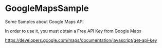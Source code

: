 # GoogleMapsSample
Some Samples about Google Maps API

In order to use it, you must obtain a Free API Key from Google Maps

https://developers.google.com/maps/documentation/javascript/get-api-key
